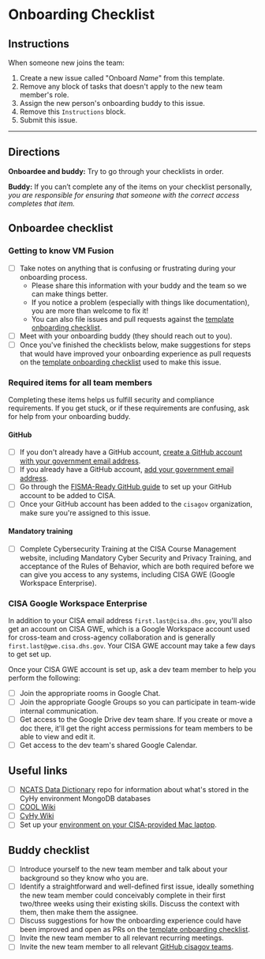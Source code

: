 # Onboarding Checklist #

## Instructions ##

When someone new joins the team:

1. Create a new issue called "Onboard *Name*" from this template.
1. Remove any block of tasks that doesn't apply to the new team member's role.
1. Assign the new person's onboarding buddy to this issue.
1. Remove this `Instructions` block.
1. Submit this issue.

---

## Directions ##

**Onboardee and buddy:** Try to go through your checklists in order.

**Buddy:** If you can’t complete any of the items on your checklist
personally, *you are responsible for ensuring that someone with the
correct access completes that item.*

## Onboardee checklist ##

### Getting to know VM Fusion ###

- [ ] Take notes on anything that is confusing or frustrating during your
onboarding process.
  - Please share this information with your buddy and the team so we can
  make things better.
  - If you notice a problem (especially with things like documentation), you
  are more than welcome to fix it!
  - You can also file issues and pull requests against the [template
    onboarding checklist].
- [ ] Meet with your onboarding buddy (they should reach out to you).
- [ ] Once you've finished the checklists below, make suggestions for steps
that would have improved your onboarding experience as pull requests on the
[template onboarding checklist] used to make this issue.

### Required items for all team members ###

Completing these items helps us fulfill security and compliance requirements.
If you get stuck, or if these requirements are confusing, ask for help from
your onboarding buddy.

#### GitHub ####

- [ ] If you don't already have a GitHub account,
[create a GitHub account with your government email address](https://github.com/join).
- [ ] If you already have a GitHub account, [add your government email address](https://docs.github.com/en/free-pro-team@latest/github/setting-up-and-managing-your-github-user-account/adding-an-email-address-to-your-github-account).
- [ ] Go through the [FISMA-Ready GitHub guide](https://github.com/fisma-ready/github)
to set up your GitHub account to be added to CISA.
- [ ] Once your GitHub account has been added to the `cisagov` organization,
make sure you're assigned to this issue.

#### Mandatory training ####

- [ ] Complete Cybersecurity Training at the CISA Course Management
      website, including Mandatory Cyber Security and Privacy
      Training, and acceptance of the Rules of Behavior, which are
      both required before we can give you access to any systems,
      including CISA GWE (Google Workspace Enterprise).

### CISA Google Workspace Enterprise ###

In addition to your CISA email address `first.last@cisa.dhs.gov`,
you'll also get an account on CISA GWE, which is a Google Workspace
account used for cross-team and cross-agency collaboration and is
generally `first.last@gwe.cisa.dhs.gov`. Your CISA GWE account may
take a few days to get set up.

Once your CISA GWE account is set up, ask a dev team member to help
you perform the following:

- [ ] Join the appropriate rooms in Google Chat.
- [ ] Join the appropriate Google Groups so you can participate in
      team-wide internal communication.
- [ ] Get access to the Google Drive dev team share.  If you create or
      move a doc there, it'll get the right access permissions for
      team members to be able to view and edit it.
- [ ] Get access to the dev team's shared Google Calendar.

## Useful links ##

- [ ] [NCATS Data Dictionary](https://github.com/cisagov/ncats-data-dictionary)
repo for information about what's stored in the CyHy environment MongoDB databases
- [ ] [COOL Wiki](https://github.com/cisagov/cool-system-internal)
- [ ] [CyHy Wiki](https://github.com/cisagov/cyhy-system/wiki/)
- [ ] Set up your [environment on your CISA-provided Mac laptop](/dev_envs/mac-env-setup.md).

## Buddy checklist ##

- [ ] Introduce yourself to the new team member and talk about your
      background so they know who you are.
- [ ] Identify a straightforward and well-defined first issue, ideally
      something the new team member could conceivably complete in
      their first two/three weeks using their existing skills. Discuss
      the context with them, then make them the assignee.
- [ ] Discuss suggestions for how the onboarding experience could have
      been improved and open as PRs on the [template onboarding
      checklist].
- [ ] Invite the new team member to all relevant recurring meetings.
- [ ] Invite the new team member to all relevant [GitHub cisagov
      teams](https://github.com/orgs/cisagov/teams/).

<!-- Links for use throughout the checklist -->
[template onboarding checklist]: https://github.com/cisagov/development-guide/blob/master/onboarding-checklist.md
